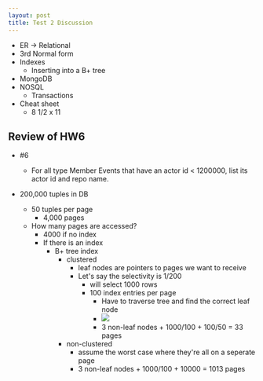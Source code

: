 ```yaml
---
layout: post
title: Test 2 Discussion
---
```


+ ER -> Relational
+ 3rd Normal form
+ Indexes
	+ Inserting into a B+ tree
+ MongoDB
+ NOSQL
	+ Transactions
+ Cheat sheet
	+ 8 1/2 x 11

## Review of HW6
+ #6
	+ For all type Member Events that have an actor id < 1200000, list its actor id and repo name.

+ 200,000 tuples in DB
	+ 50 tuples per page
		+ 4,000 pages
	+ How many pages are accessed?
		+ 4000 if no index
		+ If there is an index
			+ B+ tree index
				+ clustered
					+ leaf nodes are pointers to pages we want to receive
					+ Let's say the selectivity is 1/200
						+ will select 1000 rows
						+ 100 index entries per page
							+ Have to traverse tree and find the correct leaf node
							+ ![](https://www.simple-talk.com/iwritefor/articlefiles/610-image002.jpg)
							+ 3 non-leaf nodes + 1000/100 + 100/50 = 33 pages
				+ non-clustered
					+ assume the worst case where they're all on a seperate page
					+ 3 non-leaf nodes + 1000/100 + 10000 = 1013 pages

